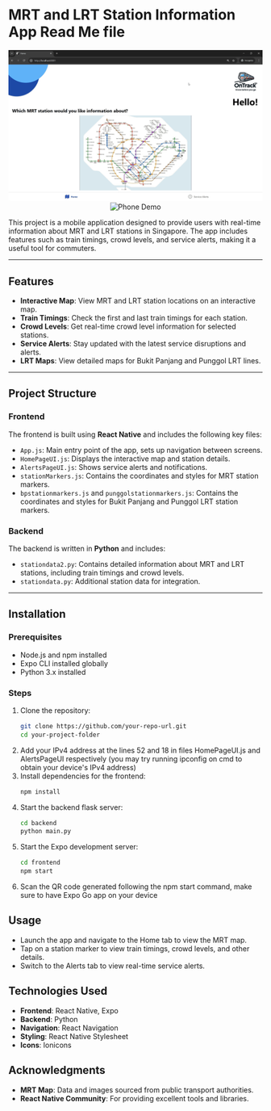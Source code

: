 # MRT and LRT Station Information App Read Me file

<p align="center">
  <img src="DemoVideo/PCgif.gif" width="550" alt="PC Demo">
  <img src="DemoVideo/phonegif.gif" width="200" alt="Phone Demo">
</p>

This project is a mobile application designed to provide users with real-time information about MRT and LRT stations in Singapore. The app includes features such as train timings, crowd levels, and service alerts, making it a useful tool for commuters.

---

## Features

- **Interactive Map**: View MRT and LRT station locations on an interactive map.
- **Train Timings**: Check the first and last train timings for each station.
- **Crowd Levels**: Get real-time crowd level information for selected stations.
- **Service Alerts**: Stay updated with the latest service disruptions and alerts.
- **LRT Maps**: View detailed maps for Bukit Panjang and Punggol LRT lines.

---

## Project Structure

### Frontend
The frontend is built using **React Native** and includes the following key files:
- `App.js`: Main entry point of the app, sets up navigation between screens.
- `HomePageUI.js`: Displays the interactive map and station details.
- `AlertsPageUI.js`: Shows service alerts and notifications.
- `stationMarkers.js`: Contains the coordinates and styles for MRT station markers.
- `bpstationmarkers.js` and `punggolstationmarkers.js`: Contains the coordinates and styles for Bukit Panjang and Punggol LRT station markers.

### Backend
The backend is written in **Python** and includes:
- `stationdata2.py`: Contains detailed information about MRT and LRT stations, including train timings and crowd levels.
- `stationdata.py`: Additional station data for integration.

---

## Installation

### Prerequisites
- Node.js and npm installed
- Expo CLI installed globally
- Python 3.x installed

### Steps
1. Clone the repository:
   ```bash
   git clone https://github.com/your-repo-url.git
   cd your-project-folder
   ```
2. Add your IPv4 address at the lines 52 and 18 in files HomePageUI.js and AlertsPageUI respectively (you may try running ipconfig on cmd to obtain your device's IPv4 address)
3. Install dependencies for the frontend:
   ```bash
   npm install
   ```
4. Start the backend flask server:
   ```bash
   cd backend
   python main.py
   ```
5. Start the Expo development server:
   ```bash
   cd frontend
   npm start
   ```
6. Scan the QR code generated following the npm start command, make sure to have Expo Go app on your device

## Usage

- Launch the app and navigate to the Home tab to view the MRT map.
- Tap on a station marker to view train timings, crowd levels, and other details.
- Switch to the Alerts tab to view real-time service alerts.

## Technologies Used

- **Frontend**: React Native, Expo
- **Backend**: Python
- **Navigation**: React Navigation
- **Styling**: React Native Stylesheet
- **Icons**: Ionicons

## Acknowledgments

- **MRT Map**: Data and images sourced from public transport authorities.
- **React Native Community**: For providing excellent tools and libraries.
